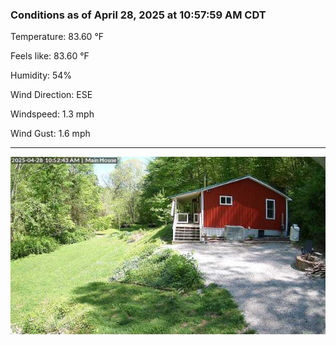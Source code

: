 ### Conditions as of April 28, 2025 at 10:57:59 AM CDT 

Temperature: 83.60 &deg;F

Feels like: 83.60 &deg;F

Humidity: 54%

Wind Direction: ESE

Windspeed: 1.3 mph

Wind Gust: 1.6 mph

---

<img src="./images/latest.jpeg"/>

